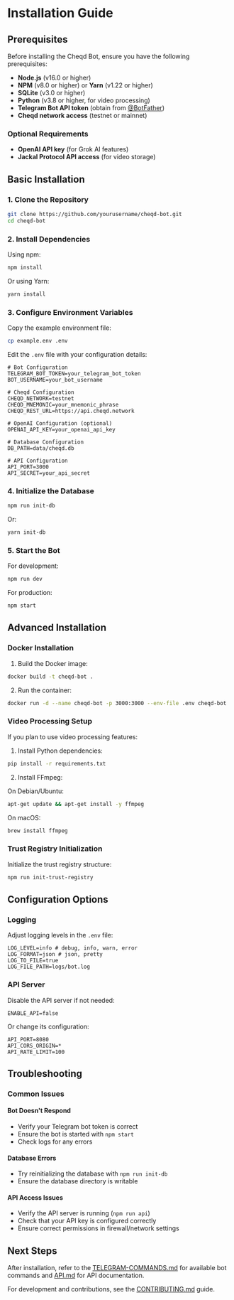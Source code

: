 # Installation Guide

## Prerequisites

Before installing the Cheqd Bot, ensure you have the following prerequisites:

- **Node.js** (v16.0 or higher)
- **NPM** (v8.0 or higher) or **Yarn** (v1.22 or higher)
- **SQLite** (v3.0 or higher)
- **Python** (v3.8 or higher, for video processing)
- **Telegram Bot API token** (obtain from [@BotFather](https://t.me/BotFather))
- **Cheqd network access** (testnet or mainnet)

### Optional Requirements

- **OpenAI API key** (for Grok AI features)
- **Jackal Protocol API access** (for video storage)

## Basic Installation

### 1. Clone the Repository

```bash
git clone https://github.com/yourusername/cheqd-bot.git
cd cheqd-bot
```

### 2. Install Dependencies

Using npm:
```bash
npm install
```

Or using Yarn:
```bash
yarn install
```

### 3. Configure Environment Variables

Copy the example environment file:
```bash
cp example.env .env
```

Edit the `.env` file with your configuration details:

```
# Bot Configuration
TELEGRAM_BOT_TOKEN=your_telegram_bot_token
BOT_USERNAME=your_bot_username

# Cheqd Configuration
CHEQD_NETWORK=testnet
CHEQD_MNEMONIC=your_mnemonic_phrase
CHEQD_REST_URL=https://api.cheqd.network

# OpenAI Configuration (optional)
OPENAI_API_KEY=your_openai_api_key

# Database Configuration
DB_PATH=data/cheqd.db

# API Configuration
API_PORT=3000
API_SECRET=your_api_secret
```

### 4. Initialize the Database

```bash
npm run init-db
```

Or:

```bash
yarn init-db
```

### 5. Start the Bot

For development:
```bash
npm run dev
```

For production:
```bash
npm start
```

## Advanced Installation

### Docker Installation

1. Build the Docker image:

```bash
docker build -t cheqd-bot .
```

2. Run the container:

```bash
docker run -d --name cheqd-bot -p 3000:3000 --env-file .env cheqd-bot
```

### Video Processing Setup

If you plan to use video processing features:

1. Install Python dependencies:

```bash
pip install -r requirements.txt
```

2. Install FFmpeg:

On Debian/Ubuntu:
```bash
apt-get update && apt-get install -y ffmpeg
```

On macOS:
```bash
brew install ffmpeg
```

### Trust Registry Initialization

Initialize the trust registry structure:

```bash
npm run init-trust-registry
```

## Configuration Options

### Logging

Adjust logging levels in the `.env` file:

```
LOG_LEVEL=info # debug, info, warn, error
LOG_FORMAT=json # json, pretty
LOG_TO_FILE=true
LOG_FILE_PATH=logs/bot.log
```

### API Server

Disable the API server if not needed:

```
ENABLE_API=false
```

Or change its configuration:

```
API_PORT=8080
API_CORS_ORIGIN=*
API_RATE_LIMIT=100
```

## Troubleshooting

### Common Issues

#### Bot Doesn't Respond

- Verify your Telegram bot token is correct
- Ensure the bot is started with `npm start`
- Check logs for any errors

#### Database Errors

- Try reinitializing the database with `npm run init-db`
- Ensure the database directory is writable

#### API Access Issues

- Verify the API server is running (`npm run api`)
- Check that your API key is configured correctly
- Ensure correct permissions in firewall/network settings

## Next Steps

After installation, refer to the [TELEGRAM-COMMANDS.md](./TELEGRAM-COMMANDS.md) for available bot commands and [API.md](./API.md) for API documentation.

For development and contributions, see the [CONTRIBUTING.md](../CONTRIBUTING.md) guide. 